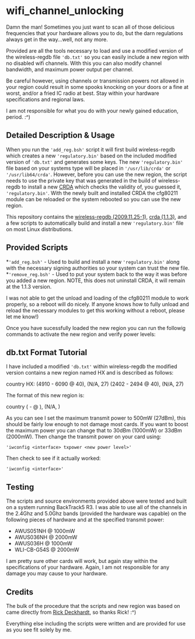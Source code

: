 # wifi_channel_unlocking

Damn the man! Sometimes you just want to scan all of those delicious frequencies that your hardware allows you to do, but the darn regulations always get in the way...well, not any more.

Provided are all the tools necessary to load and use a modified version of the wireless-regdb file `'db.txt'` so you can easily include a new region with no disabled wifi channels.  With this you can also modify channel bandwidth, and maximum power output per channel.

Be careful however, using channels or transmission powers not allowed in your region could result in some spooks knocking on your doors or a fine at worst, and/or a fried IC radio at best.  Stay within your hardware specifications and regional laws.

I am not responsible for what you do with your newly gained education, period.  :^)

## Detailed Description & Usage

When you run the `'add_reg.bsh'` script it will first build wireless-regdb which creates a new `'regulatory.bin'` based on the included modified version of `'db.txt'` and generates some keys.  The new `'regulatory.bin'` file based on your systems type will be placed in `'/usr/lib/crda'` or `'/usr/lib64/crda'`.  However, before you can use the new region, the script needs to use the private key that was generated in the build of wireless-regdb to install a new [CRDA](http://wireless.kernel.org/en/developers/Regulatory/CRDA) which checks the validity of, you guessed it, `'regulatory.bin'`.  With the newly built and installed CRDA the cfg80211 module can be reloaded or the system rebooted so you can use the new region.

This repository contains the [wireless-regdb (2009.11.25-1)](http://wireless.kernel.org/download/wireless-regdb_2009.11.25-1.tar.gz), [crda (1.1.3)](http://wireless.kernel.org/download/crda/crda-1.1.3.tar.bz2), and a few scripts to automatically build and install a new `'regulatory.bin'` file on most Linux distributions.

## Provided Scripts

  *`'add_reg.bsh'` - Used to build and install a new `'regulatory.bin'` along with the necessary signing authorities so your system can trust the new file.
  *`'remove_reg.bsh'` - Used to put your system back to the way it was before you added a new region.  NOTE, this does not uninstall CRDA, it will remain at the 1.1.3 version.

I was not able to get the unload and loading of the cfg80211 module to work properly, so a reboot will do nicely.  If anyone knows how to fully unload and reload the necessary modules to get this working without a reboot, please let me know!)

Once you have sucessfully loaded the new region you can run the followig commands to activate the new region and verify power levels:

## db.txt Format Tutorial

I have included a modified `'db.txt'` within wireless-regdb the modified version contains a new region named HX and is described as follows:

country HX:
       (4910 - 6090 @ 40), (N/A, 27)
       (2402 - 2494 @ 40), (N/A, 27)

The format of this new region is:

country <new country code>
       (<bottom channel> - <top channel> @ <maximum channel bandwidth>), (N/A, <maximum transmit power>)

As you can see I set the maximum transmit power to 500mW (27dBm), this should be fairly low enough to not damage most cards. If you want to boost the maximum power you can change that to 30dBm (1000mW) or 33dBm (2000mW). Then change the transmit power on your card using:

`'iwconfig <interface> txpower <new power level>'`

Then check to see if it actually worked:

`'iwconfig <interface>'`

## Testing

The scripts and source environments provided above were tested and built on a system running BackTrack5 R3.  I was able to use all of the channels in the 2.4Ghz and 5.0Ghz bands (provided the hardware was capable) on the following pieces of hardware and at the specified transmit power:

  * AWUS051NH @ 1000mW
  * AWUS036NH @ 2000mW
  * AWUS036H @ 1000mW
  * WLI-CB-G54S @ 2000mW

I am pretty sure other cards will work, but again stay within the specifications of your hardware.  Again, I am not responsible for any damage you may cause to your hardware.

## Credits

The bulk of the procedure that the scripts and new region was based on came directly from [Rick Deckhardt](http://deckhardt.nl/blog/2011/01/20/regulatory-limitations-in-linux-wireless/), so thanks Rick!  :^)

Everything else including the scripts were written and are provided for use as you see fit solely by me.
